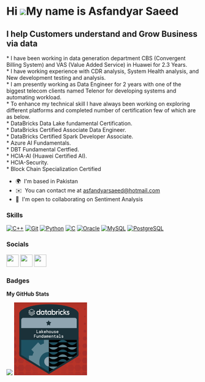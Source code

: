 Hi ![](https://user-images.githubusercontent.com/18350557/176309783-0785949b-9127-417c-8b55-ab5a4333674e.gif)My name is Asfandyar Saeed
=======================================================================================================================================

I help Customers understand and Grow Business via data
---------------------------------------------

\* I have been working in data generation department CBS (Convergent Billing System) and VAS (Value Added Service) in Huawei for 2.3 Years.<br> \* I have working experience with CDR analysis, System Health analysis, and New development testing and analysis.<br>  \* I am presently working as Data Engineer for 2 years with one of the biggest telecom clients named Telenor for developing systems and automating workload.<br>  \* To enhance my technical skill I have always been working on exploring different platforms and completed number of certification few of which are as below.<br>  \* DataBricks Data Lake fundamental Certification.<br>  \* DataBricks Certified Associate Data Engineer.<br>  \* DataBricks Certified Spark Developer Associate.<br>  \* Azure AI Fundamentals.<br>  \* DBT Fundamental Certfied.<br>  \* HCIA-AI (Huawei Certified AI).<br>  \* HCIA-Security.<br>  \* Block Chain Specialization Certified

* 🌍  I'm based in Pakistan
* ✉️  You can contact me at [asfandyarsaeed@hotmail.com](mailto:asfandyarsaeed@hotmail.com)
* 🤝  I'm open to collaborating on Sentiment Analysis

### Skills


<p align="left">
<a href="https://docs.microsoft.com/en-us/cpp/?view=msvc-170" target="_blank" rel="noreferrer"><img src="https://raw.githubusercontent.com/danielcranney/readme-generator/main/public/icons/skills/cplusplus-colored.svg" width="36" height="36" alt="C++" /></a>
<a href="https://git-scm.com/" target="_blank" rel="noreferrer"><img src="https://raw.githubusercontent.com/danielcranney/readme-generator/main/public/icons/skills/git-colored.svg" width="36" height="36" alt="Git" /></a>
<a href="https://www.python.org/" target="_blank" rel="noreferrer"><img src="https://raw.githubusercontent.com/danielcranney/readme-generator/main/public/icons/skills/python-colored.svg" width="36" height="36" alt="Python" /></a>
<a href="https://docs.microsoft.com/en-us/cpp/?view=msvc-170" target="_blank" rel="noreferrer"><img src="https://raw.githubusercontent.com/danielcranney/readme-generator/main/public/icons/skills/c-colored.svg" width="36" height="36" alt="C" /></a>
<a href="https://www.oracle.com/uk/index.html" target="_blank" rel="noreferrer"><img src="https://raw.githubusercontent.com/danielcranney/readme-generator/main/public/icons/skills/oracle-colored.svg" width="36" height="36" alt="Oracle" /></a>
<a href="https://www.mysql.com/" target="_blank" rel="noreferrer"><img src="https://raw.githubusercontent.com/danielcranney/readme-generator/main/public/icons/skills/mysql-colored.svg" width="36" height="36" alt="MySQL" /></a>
<a href="https://www.postgresql.org/" target="_blank" rel="noreferrer"><img src="https://raw.githubusercontent.com/danielcranney/readme-generator/main/public/icons/skills/postgresql-colored.svg" width="36" height="36" alt="PostgreSQL" /></a>
</p>


### Socials

<p align="left"> <a href="https://www.github.com/asfandyarsaeed1" target="_blank" rel="noreferrer"><img src="https://raw.githubusercontent.com/danielcranney/readme-generator/main/public/icons/socials/github.svg" width="32" height="32" /></a> <a href="https://www.linkedin.com/in/saeedasfandyar" target="_blank" rel="noreferrer"><img src="https://raw.githubusercontent.com/danielcranney/readme-generator/main/public/icons/socials/linkedin.svg" width="32" height="32" /></a> <a href="http://www.medium.com/@asfandyarsaeed" target="_blank" rel="noreferrer"><img src="https://raw.githubusercontent.com/danielcranney/readme-generator/main/public/icons/socials/medium.svg" width="32" height="32" /></a></p>

### Badges

<b>My GitHub Stats</b>

<a href="http://www.github.com/asfandyarsaeed1"><img src="https://github-readme-streak-stats.herokuapp.com/?user=asfandyarsaeed1&stroke=ffffff&background=1c1917&ring=0891b2&fire=0891b2&currStreakNum=ffffff&currStreakLabel=0891b2&sideNums=ffffff&sideLabels=ffffff&dates=ffffff&hide_border=true" /></a>
<img src="/fundamental.PNG" alt="Fundamental Badge" style="width: 190px; height: 190px;">
